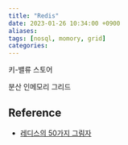 ```yaml
---
title: "Redis"
date: 2023-01-26 10:34:00 +0900
aliases: 
tags: [nosql, momory, grid]
categories: 
---
```


키-밸류 스토어

분산 인메모리 그리드

## Reference

- [레디스의 50가지 그림자](https://papercut.blog/235?category=232322)